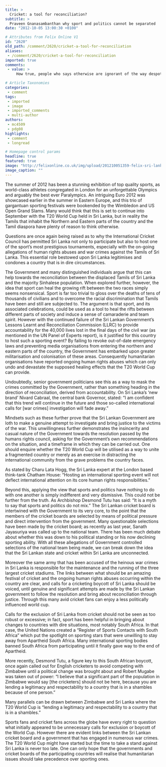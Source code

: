 ```yaml
---
title: >
  Cricket: a tool for reconciliation?
subtitle: >
  Praveen Gnanasambanthan why sport and politics cannot be separated
date: "2012-10-05 13:00:30 +0100"

# Attributes from Felix Online V1
id: "2620"
old_path: /comment/2620/cricket-a-tool-for-reconciliation
aliases:
 - /comment/2620/cricket-a-tool-for-reconciliation
imported: true
comments:
 - value: >
     How true, people who says otherwise are ignorant of the way despotic governments use sporting success to mask serious abuses. Tomorrow if Sri Lanka wins, the Government and the president will hijack the whole victory march and pretend all is well in the country.

# Article Taxonomies
categories:
 - comment
tags:
 - imported
 - image
 - imported_comments
 - multi-author
authors:
 - mc4509
 - pdg08
highlights:
 - comment
 - longread

# Homepage control params
headline: true
featured: true
image: "http://felixonline.co.uk/img/upload/201210051359-felix-sri-lankan-army.jpeg"
image_caption: ""
---
```


The summer of 2012 has been a stunning exhibition of top quality sports, as world-class athletes congregated in London for an unforgettable Olympics and arguably the best ever Paralympics. An intriguing Euro 2012 was showcased earlier in the summer in Eastern Europe, and this trio of gargantuan sporting festivals were bookended by the Wimbledon and US Open Grand Slams. Many would think that this is set to continue into September with the T20 World Cup held in Sri Lanka, but in reality the Tamils that inhabit the Northern and Eastern parts of the country and the Tamil diaspora have plenty of reason to think otherwise.

Questions are once again being raised as to why the International Cricket Council has permitted Sri Lanka not only to participate but also to host one of the sport’s most prestigious tournaments, especially with the on-going allegations of human rights abuses and war crimes against the Tamils of Sri Lanka. This essential role bestowed upon Sri Lanka legitimises and condones a country that is in dire circumstances.

The Government and many distinguished individuals argue that this can help towards the reconciliation between the displaced Tamils of Sri Lanka and the majority Sinhalese population. When explored further, however, the idea that sport can heal the growing rift between the two races simply seems nonsensical. Sport is far too trivial to gloss over the deaths of tens of thousands of civilians and to overcome the racial discrimination that Tamils have been and still are subjected to.
 The argument is that sport, and its associated celebrations, could be used as a tool to heal the rifts between different parts of society and induce a sense of camaraderie and team spirit. However with the continued failure of the Sri Lankan Government’s Lessons Learnt and Reconciliation Commission (LLRC) to provide accountability for the 40,000 lives lost in the final days of the civil war (as mentioned in the UN Panel of Experts report), is it justified for this country to host such a sporting event? By failing to revoke out-of-date emergency laws and preventing media organisations from entering the northern and eastern parts of the country, the Government has embarked upon greater militarisation and colonisation of these areas. Consequently humanitarian organisations have reported ongoing human rights abuses which can only undo and devastate the supposed healing effects that the T20 World Cup can provide.

Undoubtedly, senior government politicians see this as a way to mask the crimes committed by the Government, rather than something heading in the direction of reconciliation, derived from accountability. On Sri Lanka’s ‘new brand’ Nivard Cabraal, the central bank Governor, stated: “I am confident that this trend will continue in the future and those so-called international calls for [war crimes] investigation will fade away.”

Mindsets such as these further prove that the Sri Lankan Government are loth to make a genuine attempt to investigate and bring justice to the victims of the war. This unwillingness further demonstrates the insincerity and casual nature of the Government towards the resolution passed by the humans rights council, asking for the Government’s own recommendations on the situation, and a timeframe in which they can be carried out. One should enquire whether the T20 World Cup will be utilised as a way to unite a fragmented country or merely as an exercise in distracting the international community from the grave problems the country faces.

As stated by Charu Lata Hogg, the Sri Lanka expert at the London based think-tank Chatham House: “Hosting an international sporting event will not deflect international attention on its core human rights responsibilities.”

Beyond this, applying the view that sports and politics have nothing to do with one another is simply indifferent and very dismissive. This could not be further from the truth. As Archbishop Desmond Tutu has said: “It is a myth to say that sports and politics do not mix.” The Sri Lankan cricket board is intertwined with the Government to its very core, to the point that the members of the cricket boards are selected by means of political pressure and direct intervention from the government. Many questionable selections have been made by the cricket board; as recently as last year, Sanath Jayasuriya was called up to the national team. There has been much debate about whether this was down to his political standing or his now declining sporting ability. With all these allegations of Government controlled selections of the national team being made, we can break down the idea that the Sri Lankan state and cricket within Sri Lanka are unconnected.

Moreover the same army that has been accused of the heinous war crimes in Sri Lanka is responsible for the maintenance and the running of the three largest cricket stadiums. The links between what should be an amazing festival of cricket and the ongoing human rights abuses occurring within the country are clear, and calls for a cricketing boycott of Sri Lanka should be voiced, until genuine and significant attempts are made by the Sri Lankan government to follow the resolution and bring about reconciliation through justice. Through this many avid cricket fans can enjoy a less politically influenced world cup.

Calls for the exclusion of Sri Lanka from cricket should not be seen as too robust or excessive; in fact, sport has been helpful in bringing about changes to countries with dire situations, most notably South Africa. In that case, the United Nations created a “Register of Sports Contacts with South Africa” which put the spotlight on sporting stars that were unwilling to stay away from Apartheid South Africa. Many international sporting bodies banned South Africa from participating until it finally gave way to the end of Apartheid.

More recently, Desmond Tutu, a figure key to this South African boycott, once again called out for English cricketers to avoid competing with Zimbabwe until a political change was brought about and Robert Mugabe was taken out of power: “I believe that a significant part of the population in Zimbabwe would say [the cricketers] should not be here, because you are lending a legitimacy and respectability to a country that is in a shambles because of one person.”

Many parallels can be drawn between Zimbabwe and Sri Lanka where the T20 World Cup is “lending a legitimacy and respectability to a country that is in a shambles.”

Sports fans and cricket fans across the globe have every right to question what initially appeared to be unnecessary calls for exclusion or boycott of the World Cup. However there are evident links between the Sri Lankan cricket board and a government that has engaged in numerous war crimes. The T20 World Cup might have started but the time to take a stand against Sri Lanka is never too late. One can only hope that the governments and cricket boards of the participating countries will realise that humanitarian issues should take precedence over sporting ones.
